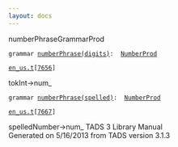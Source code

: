 ```yaml
---
layout: docs
---
```

<span class="title">numberPhrase</span><span class="type">GrammarProd</span>

`grammar `<span class="classExtLink">[`numberPhrase(digits)`](../object/numberPhrase(digits).html)</span>` :   `[`NumberProd`](../object/NumberProd.html)

[`en_us.t`](../file/en_us.t.html)`[`[`7656`](../source/en_us.t.html#7656)`]`



tokInt-\>num\_



`grammar `<span class="classExtLink">[`numberPhrase(spelled)`](../object/numberPhrase(spelled).html)</span>` :   `[`NumberProd`](../object/NumberProd.html)

[`en_us.t`](../file/en_us.t.html)`[`[`7667`](../source/en_us.t.html#7667)`]`



spelledNumber-\>num\_
TADS 3 Library Manual  
Generated on 5/16/2013 from TADS version 3.1.3


